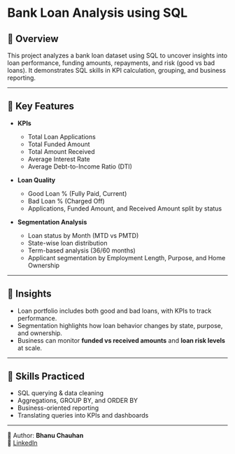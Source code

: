 # Bank Loan Analysis using SQL

## 🔹 Overview
This project analyzes a bank loan dataset using SQL to uncover insights into loan performance, funding amounts, repayments, and risk (good vs bad loans). It demonstrates SQL skills in KPI calculation, grouping, and business reporting.

---

## 🔹 Key Features
- **KPIs**
  - Total Loan Applications
  - Total Funded Amount
  - Total Amount Received
  - Average Interest Rate
  - Average Debt-to-Income Ratio (DTI)

- **Loan Quality**
  - Good Loan % (Fully Paid, Current)
  - Bad Loan % (Charged Off)
  - Applications, Funded Amount, and Received Amount split by status

- **Segmentation Analysis**
  - Loan status by Month (MTD vs PMTD)
  - State-wise loan distribution
  - Term-based analysis (36/60 months)
  - Applicant segmentation by Employment Length, Purpose, and Home Ownership

---

## 🔹 Insights
- Loan portfolio includes both good and bad loans, with KPIs to track performance.
- Segmentation highlights how loan behavior changes by state, purpose, and ownership.
- Business can monitor **funded vs received amounts** and **loan risk levels** at scale.

---

## 🔹 Skills Practiced
- SQL querying & data cleaning
- Aggregations, GROUP BY, and ORDER BY
- Business-oriented reporting
- Translating queries into KPIs and dashboards

---

👤 Author: **Bhanu Chauhan**  
🔗 [LinkedIn](https://www.linkedin.com/in/bhanu-chauhan-7196191b4)
